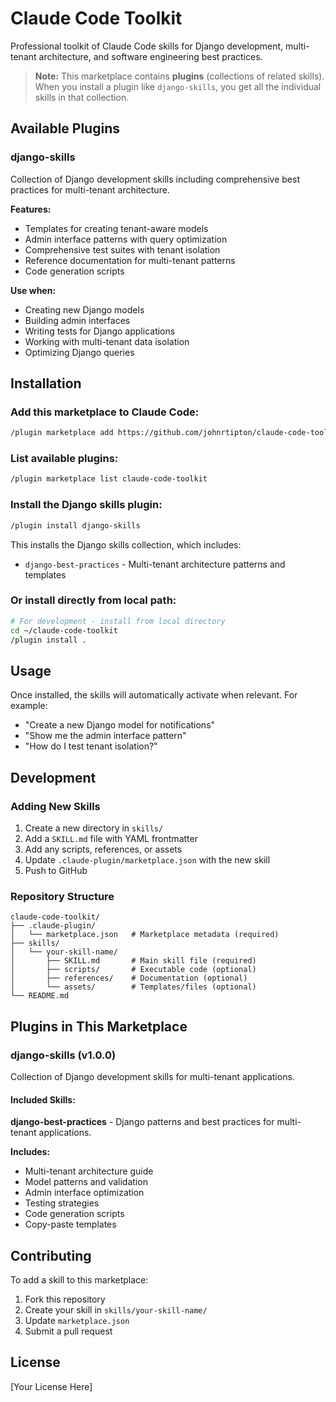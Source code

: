 # Claude Code Toolkit

Professional toolkit of Claude Code skills for Django development, multi-tenant architecture, and software engineering best practices.

> **Note:** This marketplace contains **plugins** (collections of related skills). When you install a plugin like `django-skills`, you get all the individual skills in that collection.

## Available Plugins

### django-skills

Collection of Django development skills including comprehensive best practices for multi-tenant architecture.

**Features:**
- Templates for creating tenant-aware models
- Admin interface patterns with query optimization
- Comprehensive test suites with tenant isolation
- Reference documentation for multi-tenant patterns
- Code generation scripts

**Use when:**
- Creating new Django models
- Building admin interfaces
- Writing tests for Django applications
- Working with multi-tenant data isolation
- Optimizing Django queries

## Installation

### Add this marketplace to Claude Code:

```bash
/plugin marketplace add https://github.com/johnrtipton/claude-code-toolkit
```

### List available plugins:

```bash
/plugin marketplace list claude-code-toolkit
```

### Install the Django skills plugin:

```bash
/plugin install django-skills
```

This installs the Django skills collection, which includes:
- `django-best-practices` - Multi-tenant architecture patterns and templates

### Or install directly from local path:

```bash
# For development - install from local directory
cd ~/claude-code-toolkit
/plugin install .
```

## Usage

Once installed, the skills will automatically activate when relevant. For example:

- "Create a new Django model for notifications"
- "Show me the admin interface pattern"
- "How do I test tenant isolation?"

## Development

### Adding New Skills

1. Create a new directory in `skills/`
2. Add a `SKILL.md` file with YAML frontmatter
3. Add any scripts, references, or assets
4. Update `.claude-plugin/marketplace.json` with the new skill
5. Push to GitHub

### Repository Structure

```
claude-code-toolkit/
├── .claude-plugin/
│   └── marketplace.json   # Marketplace metadata (required)
├── skills/
│   └── your-skill-name/
│       ├── SKILL.md       # Main skill file (required)
│       ├── scripts/       # Executable code (optional)
│       ├── references/    # Documentation (optional)
│       └── assets/        # Templates/files (optional)
└── README.md
```

## Plugins in This Marketplace

### django-skills (v1.0.0)

Collection of Django development skills for multi-tenant applications.

#### Included Skills:

**django-best-practices** - Django patterns and best practices for multi-tenant applications.

**Includes:**
- Multi-tenant architecture guide
- Model patterns and validation
- Admin interface optimization
- Testing strategies
- Code generation scripts
- Copy-paste templates

## Contributing

To add a skill to this marketplace:

1. Fork this repository
2. Create your skill in `skills/your-skill-name/`
3. Update `marketplace.json`
4. Submit a pull request

## License

[Your License Here]
